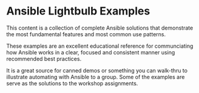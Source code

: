 # Ansible Lightbulb Examples

This content is a collection of complete Ansible solutions that demonstrate the most fundamental features and most common use patterns. 

These examples are an excellent educational reference for communciating how Ansible works in a clear, focused and consistent manner using recommended best practices. 

It is a great source for canned demos or something you can walk-thru to illustrate automating with Ansible to a group. Some of the examples are serve as the solutions to the workshop assignments.
